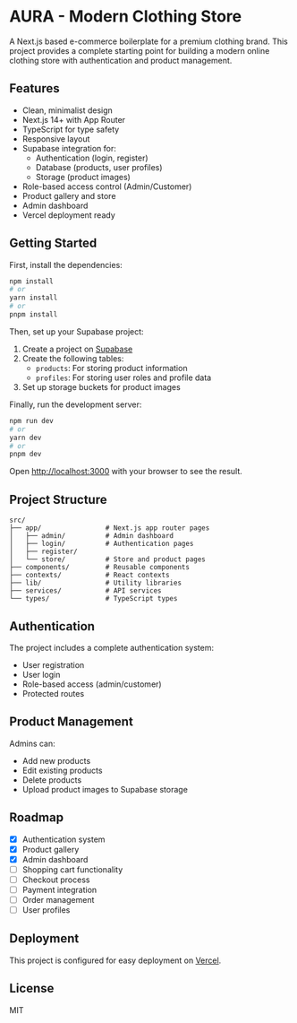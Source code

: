 # AURA - Modern Clothing Store

A Next.js based e-commerce boilerplate for a premium clothing brand. This project provides a complete starting point for building a modern online clothing store with authentication and product management.

## Features

- Clean, minimalist design
- Next.js 14+ with App Router
- TypeScript for type safety
- Responsive layout
- Supabase integration for:
  - Authentication (login, register)
  - Database (products, user profiles)
  - Storage (product images)
- Role-based access control (Admin/Customer)
- Product gallery and store
- Admin dashboard
- Vercel deployment ready

## Getting Started

First, install the dependencies:

```bash
npm install
# or
yarn install
# or
pnpm install
```

Then, set up your Supabase project:

1. Create a project on [Supabase](https://supabase.com/)
2. Create the following tables:
   - `products`: For storing product information
   - `profiles`: For storing user roles and profile data
3. Set up storage buckets for product images

Finally, run the development server:

```bash
npm run dev
# or
yarn dev
# or
pnpm dev
```

Open [http://localhost:3000](http://localhost:3000) with your browser to see the result.

## Project Structure

```
src/
├── app/                # Next.js app router pages
│   ├── admin/          # Admin dashboard
│   ├── login/          # Authentication pages
│   ├── register/
│   └── store/          # Store and product pages
├── components/         # Reusable components
├── contexts/           # React contexts
├── lib/                # Utility libraries
├── services/           # API services
└── types/              # TypeScript types
```

## Authentication

The project includes a complete authentication system:

- User registration
- User login
- Role-based access (admin/customer)
- Protected routes

## Product Management

Admins can:

- Add new products
- Edit existing products
- Delete products
- Upload product images to Supabase storage

## Roadmap

- [x] Authentication system
- [x] Product gallery
- [x] Admin dashboard
- [ ] Shopping cart functionality
- [ ] Checkout process
- [ ] Payment integration
- [ ] Order management
- [ ] User profiles

## Deployment

This project is configured for easy deployment on [Vercel](https://vercel.com/).

## License

MIT
